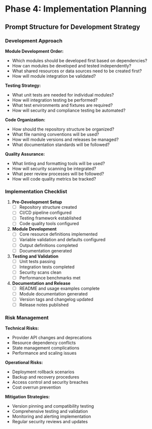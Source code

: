 # Phase 4: Implementation Planning

## Prompt Structure for Development Strategy

### Development Approach

**Module Development Order:**
- Which modules should be developed first based on dependencies?
- How can modules be developed and tested independently?
- What shared resources or data sources need to be created first?
- How will module integration be validated?

**Testing Strategy:**
- What unit tests are needed for individual modules?
- How will integration testing be performed?
- What test environments and fixtures are required?
- How will security and compliance testing be automated?

**Code Organization:**
- How should the repository structure be organized?
- What file naming conventions will be used?
- How will module versions and releases be managed?
- What documentation standards will be followed?

**Quality Assurance:**
- What linting and formatting tools will be used?
- How will security scanning be integrated?
- What peer review processes will be followed?
- How will code quality metrics be tracked?

### Implementation Checklist

1. **Pre-Development Setup**
   - [ ] Repository structure created
   - [ ] CI/CD pipeline configured
   - [ ] Testing framework established
   - [ ] Code quality tools configured

2. **Module Development**
   - [ ] Core resource definitions implemented
   - [ ] Variable validation and defaults configured  
   - [ ] Output definitions completed
   - [ ] Documentation generated

3. **Testing and Validation**
   - [ ] Unit tests passing
   - [ ] Integration tests completed
   - [ ] Security scans clean
   - [ ] Performance benchmarks met

4. **Documentation and Release**
   - [ ] README and usage examples complete
   - [ ] Module documentation generated
   - [ ] Version tags and changelog updated
   - [ ] Release notes published

### Risk Management

**Technical Risks:**
- Provider API changes and deprecations
- Resource dependency conflicts
- State management complications
- Performance and scaling issues

**Operational Risks:**
- Deployment rollback scenarios
- Backup and recovery procedures
- Access control and security breaches
- Cost overrun prevention

**Mitigation Strategies:**
- Version pinning and compatibility testing
- Comprehensive testing and validation
- Monitoring and alerting implementation
- Regular security reviews and updates